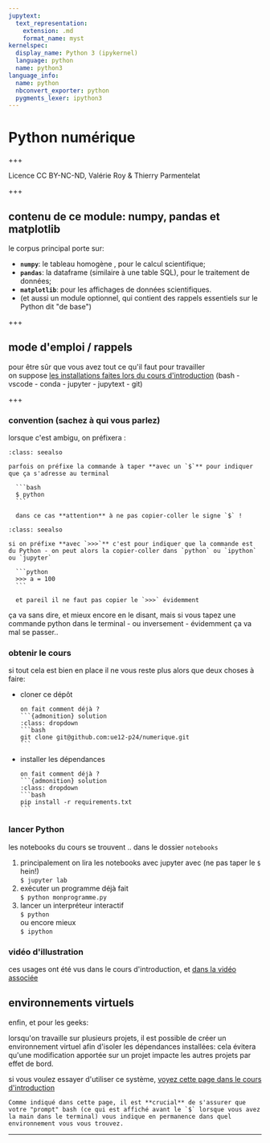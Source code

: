 ```yaml
---
jupytext:
  text_representation:
    extension: .md
    format_name: myst
kernelspec:
  display_name: Python 3 (ipykernel)
  language: python
  name: python3
language_info:
  name: python
  nbconvert_exporter: python
  pygments_lexer: ipython3
---
```


# Python numérique
+++

Licence CC BY-NC-ND, Valérie Roy & Thierry Parmentelat

+++

## contenu de ce module: numpy, pandas et matplotlib

le corpus principal porte sur:

* **`numpy`**: le tableau homogène , pour le calcul scientifique;
* **`pandas`**: la dataframe (similaire à une table SQL), pour le traitement de données;
* **`matplotlib`**: pour les affichages de données scientifiques.
* (et aussi un module optionnel, qui contient des rappels essentiels sur le Python dit "de base")

+++

## mode d'emploi / rappels

pour être sûr que vous avez tout ce qu'il faut pour travailler  
on suppose [les installations faites lors du cours d'introduction](https://ue12-p24-intro.readthedocs.io/en/main/1-01-installations-nb.html#les-installations) (bash - vscode - conda - jupyter - jupytext - git)

+++

### convention (sachez à qui vous parlez)

lorsque c'est ambigu, on préfixera :

````{admonition} dans le terminal
:class: seealso

parfois on préfixe la commande à taper **avec un `$`** pour indiquer que ça s'adresse au terminal

  ```bash
  $ python
  ```

  dans ce cas **attention** à ne pas copier-coller le signe `$` !
````

````{admonition} dans l'interpréteur python
:class: seealso

si on préfixe **avec `>>>`** c'est pour indiquer que la commande est du Python - on peut alors la copier-coller dans `python` ou `ipython` ou `jupyter` 

  ```python
  >>> a = 100
  ```

  et pareil il ne faut pas copier le `>>>` évidemment

````

ça va sans dire, et mieux encore en le disant, mais si vous tapez une commande python dans le terminal - ou inversement - évidemment ça va mal se passer..


### obtenir le cours

si tout cela est bien en place il ne vous reste plus alors que deux choses à faire:

* cloner ce dépôt
  ````{admonition} exercice
  on fait comment déjà ?
  ```{admonition} solution
  :class: dropdown
  ```bash
  git clone git@github.com:ue12-p24/numerique.git
  ```
  ````

* installer les dépendances
  ````{admonition} exercice
  on fait comment déjà ?
  ```{admonition} solution
  :class: dropdown
  ```bash
  pip install -r requirements.txt
  ```
  ````


### lancer Python

les notebooks du cours se trouvent .. dans le dossier `notebooks`

1. principalement on lira les notebooks avec jupyter avec (ne pas taper le `$` hein!)   
   `$ jupyter lab`
1. exécuter un programme déjà fait  
  `$ python monprogramme.py`
1. lancer un interpréteur interactif  
  `$ python`  
  ou encore mieux  
  `$ ipython`


### vidéo d'illustration

ces usages ont été vus dans le cours d'introduction, et [dans la vidéo associée](https://youtu.be/i_ZcP7iNw-U)


## environnements virtuels

enfin, et pour les geeks:

lorsqu'on travaille sur plusieurs projets, il est possible de créer un environnement virtuel afin d'isoler les dépendances installées: cela évitera qu'une modification apportée sur un projet impacte les autres projets par effet de bord.

si vous voulez essayer d'utiliser ce système, [voyez cette page dans le cours d'introduction](https://ue12-p24-intro.readthedocs.io/en/main/3-03-virtual-envs-nb.html#multiples-environnements-python)

````{attention}
Comme indiqué dans cette page, il est **crucial** de s'assurer que votre "prompt" bash (ce qui est affiché avant le `$` lorsque vous avez la main dans le terminal) vous indique en permanence dans quel environnement vous vous trouvez.
````


***
